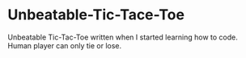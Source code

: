 # Unbeatable-Tic-Tace-Toe
Unbeatable Tic-Tac-Toe written when I started learning how to code. Human player can only tie or lose.
